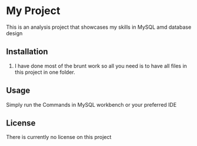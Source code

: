 # My Project

This is an analysis project that showcases my skills in MySQL amd database design

## Installation

1. I have done most of the brunt work so all you need is to have all files in this project in one folder.

## Usage

Simply run the Commands in MySQL workbench or your preferred IDE

## License

There is currently no license on this project